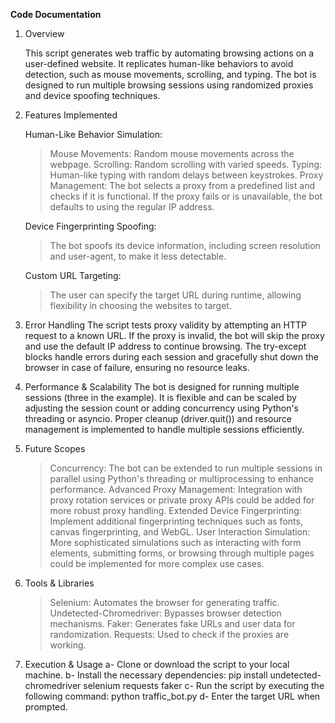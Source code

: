 **Code Documentation**

1. Overview
   
   This script generates web traffic by automating browsing actions on a user-defined website. It replicates human-like behaviors to avoid detection, such as mouse movements, scrolling, and typing.
The bot is designed to run multiple browsing sessions using randomized proxies and device spoofing techniques.

3. Features Implemented
   
   Human-Like Behavior Simulation:
    > Mouse Movements: Random mouse movements across the webpage.
    > Scrolling: Random scrolling with varied speeds.
    > Typing: Human-like typing with random delays between keystrokes.
   Proxy Management:
    > The bot selects a proxy from a predefined list and checks if it is functional. If the proxy fails or is unavailable, the bot defaults to using the regular IP address.

   Device Fingerprinting Spoofing:
    > The bot spoofs its device information, including screen resolution and user-agent, to make it less detectable.

   Custom URL Targeting:
    > The user can specify the target URL during runtime, allowing flexibility in choosing the websites to target.

4. Error Handling
The script tests proxy validity by attempting an HTTP request to a known URL. If the proxy is invalid, the bot will skip the proxy and use the default IP address to continue browsing.
The try-except blocks handle errors during each session and gracefully shut down the browser in case of failure, ensuring no resource leaks.

5. Performance & Scalability
The bot is designed for running multiple sessions (three in the example). It is flexible and can be scaled by adjusting the session count or adding concurrency using Python's threading or asyncio.
Proper cleanup (driver.quit()) and resource management is implemented to handle multiple sessions efficiently.

6. Future Scopes
    > Concurrency: The bot can be extended to run multiple sessions in parallel using Python's threading or multiprocessing to enhance performance.
    > Advanced Proxy Management: Integration with proxy rotation services or private proxy APIs could be added for more robust proxy handling.
    > Extended Device Fingerprinting: Implement additional fingerprinting techniques such as fonts, canvas fingerprinting, and WebGL.
    > User Interaction Simulation: More sophisticated simulations such as interacting with form elements, submitting forms, or browsing through multiple pages could be implemented for more complex use cases.

7. Tools & Libraries
    > Selenium: Automates the browser for generating traffic.
Undetected-Chromedriver: Bypasses browser detection mechanisms.
    > Faker: Generates fake URLs and user data for randomization.
Requests: Used to check if the proxies are working.

8. Execution & Usage
    a- Clone or download the script to your local machine.
    b- Install the necessary dependencies:
   pip install undetected-chromedriver selenium requests faker
    c- Run the script by executing the following command:
   python traffic_bot.py
    d- Enter the target URL when prompted.
